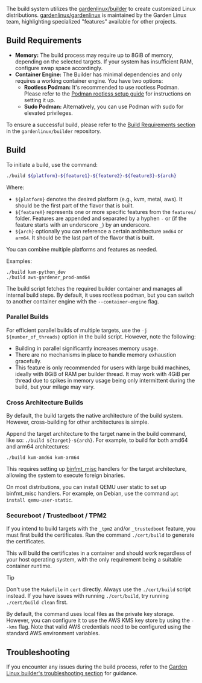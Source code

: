 The build system utilizes the [gardenlinux/builder](https://github.com/gardenlinux/builder) to create customized Linux distributions. 
[gardenlinux/gardenlinux](https://github.com/gardenlinux/gardenlinux) is maintained by the Garden Linux team, highlighting specialized "features" available for other projects.

## Build Requirements

- **Memory:** The build process may require up to 8GiB of memory, depending on the selected targets. If your system has insufficient RAM, configure swap space accordingly.
- **Container Engine:** The Builder has minimal dependencies and only requires a working container engine. You have two options:
  - **Rootless Podman:** It's recommended to use rootless Podman. Please refer to the [Podman rootless setup guide](https://github.com/containers/podman/blob/main/docs/tutorials/rootless_tutorial.md) for instructions on setting it up.
  - **Sudo Podman:** Alternatively, you can use Podman with sudo for elevated privileges.

To ensure a successful build, please refer to the [Build Requirements section](https://github.com/gardenlinux/builder#requirements) in the `gardenlinux/builder` repository.


##  Build

To initiate a build, use the command:
```bash
./build ${platform}-${feature1}-${feature2}-${feature3}-${arch}
```

Where:

- `${platform}` denotes the desired platform (e.g., kvm, metal, aws). It should be the first part of the flavor that is built.
- `${featureX}` represents one or more specific features from the `features/` folder. Features are appended and separated by a hyphen `-` or (if the feature starts with an underscore `_`) by an underscore.
- `${arch}` optionally you can reference a certain architecture `amd64` or `arm64`. It should be the last part of the flavor that is built.

You can combine multiple platforms and features as needed.

Examples:
```shell
./build kvm-python_dev
./build aws-gardener_prod-amd64
```

The build script fetches the required builder container and manages all internal build steps. By default, it uses rootless podman, but you can switch to another container engine with the `--container-engine` flag.


### Parallel Builds

For efficient parallel builds of multiple targets, use the `-j ${number_of_threads}` option in the build script. However, note the following:

- Building in parallel significantly increases memory usage.
- There are no mechanisms in place to handle memory exhaustion gracefully.
- This feature is only recommended for users with large build machines, ideally with 8GiB of RAM per builder thread. It may work with 4GiB per thread due to spikes in memory usage being only intermittent during the build, but your milage may vary.

### Cross Architecture Builds

By default, the build targets the native architecture of the build system. However, cross-building for other architectures is simple.

Append the target architecture to the target name in the build command, like so: `./build ${target}-${arch}`.
For example, to build for both amd64 and arm64 architectures:

```
./build kvm-amd64 kvm-arm64
```

This requires setting up [binfmt_misc](https://docs.kernel.org/admin-guide/binfmt-misc.html) handlers for the target architecture, allowing the system to execute foreign binaries.

On most distributions, you can install QEMU user static to set up binfmt_misc handlers. For example, on Debian, use the command `apt install qemu-user-static`.

### Secureboot / Trustedboot / TPM2

If you intend to build targets with the `_tpm2` and/or `_trustedboot` feature, you must first build the certificates.
Run the command `./cert/build` to generate the certificates.

This will build the certificates in a container and should work regardless of your host operating system, with the only requirement being a suitable container runtime.

> [!TIP]
> Don't use the `Makefile` in `cert` directly.
> Always use the `./cert/build` script instead.
> If you have issues with running `./cert/build`, try running `./cert/build clean` first.

By default, the command uses local files as the private key storage. However, you can configure it to use the AWS KMS key store by using the `--kms` flag. Note that valid AWS credentials need to be configured using the standard AWS environment variables.

## Troubleshooting

If you encounter any issues during the build process, refer to the [Garden Linux builder's troubleshooting section](https://github.com/gardenlinux/builder#troubleshooting) for guidance.

